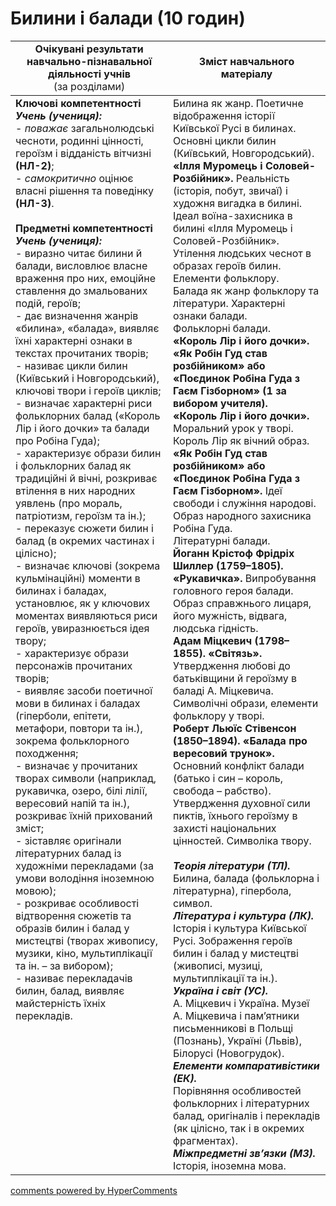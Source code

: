 <div id="hypercomments_widget" class="js-hypercomments-widget invisible"></div>

# Билини і балади (10 годин)

<table>
  <tr>
    <td width="50%" align="center"><b>Очікувані результати навчально-пізнавальної діяльності учнів</b><br>
(за розділами)</td>
    <td width="50%" align="center"><b>Зміст навчального матеріалу</b></td>
  </tr>
<tbody>
  <tr>
    <td width="50%" style="vertical-align:top !important;">
<b>Ключові компетентності</b><br>
<i><b>Учень (учениця):</b></i><br>
- <i>поважає</i> загальнолюдські чесноти, родинні цінності, героїзм і відданість вітчизні <b>(НЛ-2)</b>;<br>
- <i>самокритично</i> оцінює власні  рішення та поведінку <b>(НЛ-3)</b>.<br>
<br>
<b>Предметні компетентності</b><br>
<b><i>Учень (учениця):</i></b><br>
- виразно читає билини й балади, висловлює власне враження про них, емоційне ставлення до змальованих подій, героїв;<br>
- дає визначення жанрів «билина», «балада», виявляє їхні характерні ознаки в текстах прочитаних творів;<br>
- називає цикли билин (Київський і Новгородський), ключові твори і  героїв циклів;<br>
- визначає характерні риси фольклорних балад («Король Лір і його дочки» та балади про Робіна Гуда);<br>
- характеризує образи билин і фольклорних балад як традиційні й вічні, розкриває втілення в них народних уявлень (про мораль, патріотизм, героїзм та ін.);<br>
- переказує сюжети билин і балад (в окремих частинах і цілісно);<br>
- визначає ключові (зокрема кульмінаційні) моменти в билинах і баладах, установлює, як у ключових моментах  виявляються риси героїв, увиразнюється ідея твору;<br>
- характеризує образи персонажів прочитаних творів;<br>
- виявляє засоби поетичної мови в билинах і баладах (гіперболи, епітети, метафори, повтори та ін.), зокрема фольклорного походження;<br>
- визначає у прочитаних творах символи (наприклад, рукавичка, озеро, білі лілії, вересовий напій та ін.), розкриває  їхній прихований зміст;<br>
- зіставляє оригінали літературних балад із художніми перекладами (за умови володіння іноземною мовою);<br>
- розкриває особливості відтворення сюжетів та образів билин і балад у мистецтві (творах живопису, музики, кіно, мультиплікації та ін. – за вибором);<br>
- називає перекладачів билин, балад, виявляє майстерність їхніх перекладів.
</td>
    <td width="50%" style="vertical-align:top !important;">
Билина як жанр. Поетичне відображення історії Київської Русі в билинах. Основні цикли билин (Київський, Новгородський).<br>
<b>«Ілля Муромець і Соловей-Розбійник».</b> Реальність (історія, побут, звичаї) і художня вигадка в билині. Ідеал воїна-захисника в билині «Ілля Муромець і Соловей-Розбійник». Утілення людських чеснот в образах героїв билин. Елементи фольклору.<br>
Балада як жанр фольклору та літератури. Характерні ознаки балади.<br>
Фольклорні балади.<br>
<b>«Король Лір і його дочки».</b><br>
<b>«Як Робін Гуд став розбійником» або «Поєдинок Робіна Гуда з Гаєм Гізборном» (1 за вибором учителя).</b><br>
<b>«Король Лір і його дочки».</b> Моральний урок у творі. Король Лір як вічний образ.<br>
<b>«Як Робін Гуд став розбійником» або «Поєдинок Робіна Гуда з Гаєм Гізборном».</b> Ідеї свободи і служіння народові. Образ народного захисника Робіна Гуда.<br>
Літературні балади.<br>
<b>Йоганн Крістоф Фрідріх Шиллер (1759–1805). «Рукавичка».</b> Випробування головного героя балади. Образ справжнього лицаря, його мужність, відвага, людська гідність.<br>
<b>Адам Міцкевич (1798–1855). «Світязь».</b> Утвердження любові до батьківщини й героїзму в баладі А. Міцкевича. Символічні образи, елементи фольклору у творі.<br>
<b>Роберт Льюїс Стівенсон (1850–1894). «Балада про вересовий трунок».</b> Основний конфлікт балади (батько і син – король, свобода – рабство). Утвердження духовної сили пиктів, їхнього героїзму в захисті національних цінностей. Символіка  твору.<br>
<br>
<b><i>Теорія літератури (ТЛ).</i></b><br> 
Билина, балада (фольклорна і літературна), гіпербола, символ. <br>
<b><i>Література і культура (ЛК).</i></b><br> 
Історія і культура Київської Русі. Зображення героїв билин і балад у мистецтві (живописі, музиці, мультиплікації та ін.).<br>
<b><i>Україна і світ (УС).</i></b><br> 
А. Міцкевич і Україна. Музеї А. Міцкевича і пам’ятники письменникові в Польщі (Познань), Україні (Львів), Білорусі (Новогрудок).<br>
<b><i>Елементи компаративістики (ЕК).</i></b><br> 
Порівняння особливостей фольклорних і літературних балад, оригіналів і перекладів (як цілісно, так і в окремих фрагментах). <br>
<b><i>Міжпредметні зв’язки (МЗ).</i></b><br>
Історія, іноземна мова.
  </td>
</tbody>
</table>

<div class="js-hypercomments-container">
<a href="http://hypercomments.com" class="hc-link" title="comments widget">comments powered by HyperComments</a>
</div>